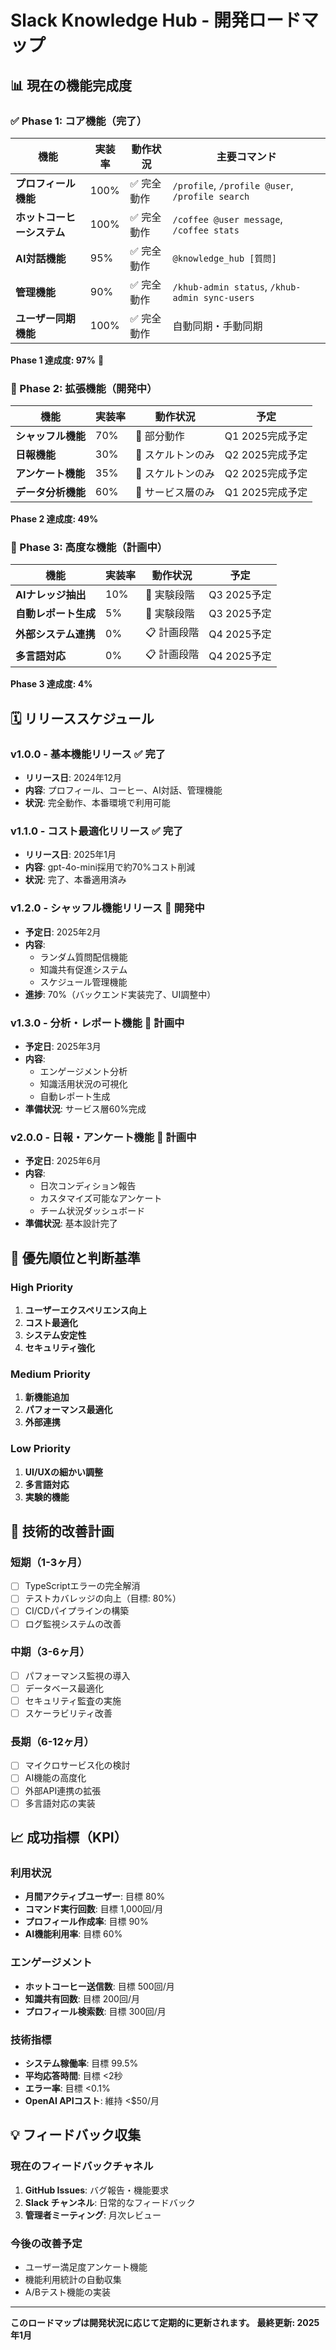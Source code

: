 # Slack Knowledge Hub - 開発ロードマップ

## 📊 現在の機能完成度

### ✅ Phase 1: コア機能（完了）

| 機能 | 実装率 | 動作状況 | 主要コマンド |
|------|--------|----------|--------------|
| **プロフィール機能** | 100% | ✅ 完全動作 | `/profile`, `/profile @user`, `/profile search` |
| **ホットコーヒーシステム** | 100% | ✅ 完全動作 | `/coffee @user message`, `/coffee stats` |
| **AI対話機能** | 95% | ✅ 完全動作 | `@knowledge_hub [質問]` |
| **管理機能** | 90% | ✅ 完全動作 | `/khub-admin status`, `/khub-admin sync-users` |
| **ユーザー同期機能** | 100% | ✅ 完全動作 | 自動同期・手動同期 |

**Phase 1 達成度: 97%** 🎉

### 🔄 Phase 2: 拡張機能（開発中）

| 機能 | 実装率 | 動作状況 | 予定 |
|------|--------|----------|------|
| **シャッフル機能** | 70% | 🔄 部分動作 | Q1 2025完成予定 |
| **日報機能** | 30% | 🚧 スケルトンのみ | Q2 2025完成予定 |
| **アンケート機能** | 35% | 🚧 スケルトンのみ | Q2 2025完成予定 |
| **データ分析機能** | 60% | 🔄 サービス層のみ | Q1 2025完成予定 |

**Phase 2 達成度: 49%**

### 🎯 Phase 3: 高度な機能（計画中）

| 機能 | 実装率 | 動作状況 | 予定 |
|------|--------|----------|------|
| **AIナレッジ抽出** | 10% | 🧪 実験段階 | Q3 2025予定 |
| **自動レポート生成** | 5% | 🧪 実験段階 | Q3 2025予定 |
| **外部システム連携** | 0% | 📋 計画段階 | Q4 2025予定 |
| **多言語対応** | 0% | 📋 計画段階 | Q4 2025予定 |

**Phase 3 達成度: 4%**

## 🗓 リリーススケジュール

### v1.0.0 - 基本機能リリース ✅ **完了**
- **リリース日**: 2024年12月
- **内容**: プロフィール、コーヒー、AI対話、管理機能
- **状況**: 完全動作、本番環境で利用可能

### v1.1.0 - コスト最適化リリース ✅ **完了**
- **リリース日**: 2025年1月
- **内容**: gpt-4o-mini採用で約70%コスト削減
- **状況**: 完了、本番適用済み

### v1.2.0 - シャッフル機能リリース 🔄 **開発中**
- **予定日**: 2025年2月
- **内容**:
  - ランダム質問配信機能
  - 知識共有促進システム
  - スケジュール管理機能
- **進捗**: 70%（バックエンド実装完了、UI調整中）

### v1.3.0 - 分析・レポート機能 📅 **計画中**
- **予定日**: 2025年3月
- **内容**:
  - エンゲージメント分析
  - 知識活用状況の可視化
  - 自動レポート生成
- **準備状況**: サービス層60%完成

### v2.0.0 - 日報・アンケート機能 📅 **計画中**
- **予定日**: 2025年6月
- **内容**:
  - 日次コンディション報告
  - カスタマイズ可能なアンケート
  - チーム状況ダッシュボード
- **準備状況**: 基本設計完了

## 🎯 優先順位と判断基準

### High Priority
1. **ユーザーエクスペリエンス向上**
2. **コスト最適化**
3. **システム安定性**
4. **セキュリティ強化**

### Medium Priority
1. **新機能追加**
2. **パフォーマンス最適化**
3. **外部連携**

### Low Priority
1. **UI/UXの細かい調整**
2. **多言語対応**
3. **実験的機能**

## 🔧 技術的改善計画

### 短期（1-3ヶ月）
- [ ] TypeScriptエラーの完全解消
- [ ] テストカバレッジの向上（目標: 80%）
- [ ] CI/CDパイプラインの構築
- [ ] ログ監視システムの改善

### 中期（3-6ヶ月）
- [ ] パフォーマンス監視の導入
- [ ] データベース最適化
- [ ] セキュリティ監査の実施
- [ ] スケーラビリティ改善

### 長期（6-12ヶ月）
- [ ] マイクロサービス化の検討
- [ ] AI機能の高度化
- [ ] 外部API連携の拡張
- [ ] 多言語対応の実装

## 📈 成功指標（KPI）

### 利用状況
- **月間アクティブユーザー**: 目標 80%
- **コマンド実行回数**: 目標 1,000回/月
- **プロフィール作成率**: 目標 90%
- **AI機能利用率**: 目標 60%

### エンゲージメント
- **ホットコーヒー送信数**: 目標 500回/月
- **知識共有回数**: 目標 200回/月
- **プロフィール検索数**: 目標 300回/月

### 技術指標
- **システム稼働率**: 目標 99.5%
- **平均応答時間**: 目標 <2秒
- **エラー率**: 目標 <0.1%
- **OpenAI APIコスト**: 維持 <$50/月

## 💡 フィードバック収集

### 現在のフィードバックチャネル
1. **GitHub Issues**: バグ報告・機能要求
2. **Slack チャンネル**: 日常的なフィードバック
3. **管理者ミーティング**: 月次レビュー

### 今後の改善予定
- ユーザー満足度アンケート機能
- 機能利用統計の自動収集
- A/Bテスト機能の実装

---

**このロードマップは開発状況に応じて定期的に更新されます。**
**最終更新: 2025年1月**